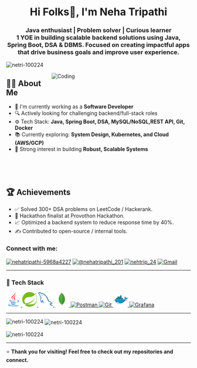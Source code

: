 <h1 align="center">Hi Folks👋, I'm Neha Tripathi</h1>
<h3 align="center">Java enthusiast | Problem solver | Curious learner<br>
1 YOE in building scalable backend solutions using Java, Spring Boot, DSA & DBMS. Focused on creating impactful apps that drive business goals and improve user experience.</h3>

<p align="left">
  <img src="https://komarev.com/ghpvc/?username=netri-100224&label=Profile%20views&color=0e75b6&style=flat" alt="netri-100224" />
</p>

<!-- Image placed above heading, with larger but safe size -->
<img align="right" alt="Coding" width="380" src="https://tse2.mm.bing.net/th?id=OIP.4_sx0B74x8mRTzthJHIVCQHaHa&pid=Api&P=0" />


## 🧑‍💻 About Me

- 💼 I'm currently working as a **Software Developer**
- 🔍 Actively looking for challenging backend/full-stack roles
- ⚙️ Tech Stack: **Java, Spring Boot, DSA, MySQL/NoSQL,REST API, Git, Docker**
- 📚 Currently exploring: **System Design, Kubernetes, and Cloud (AWS/GCP)**
- 🎯 Strong interest in building **Robust, Scalable Systems**

<br><br><br>

## 🏆 Achievements

- ✅ Solved 300+ DSA problems on LeetCode / Hackerank.
- 🥇 Hackathon finalist at Provothon Hackathon.
- 📈 Optimized a backend system to reduce response time by 40%.
- ✍️ Contributed to open-source / internal tools.




<h3 align="left">Connect with me:</h3>
<p align="left">
<a href="https://linkedin.com/in/nehatripathi-5968a4227" target="blank"><img align="center" src="https://raw.githubusercontent.com/rahuldkjain/github-profile-readme-generator/master/src/images/icons/Social/linked-in-alt.svg" alt="nehatripathi-5968a4227" height="30" width="40" /></a>
<a href="https://www.hackerrank.com/@nehatripathi_201" target="blank"><img align="center" src="https://raw.githubusercontent.com/rahuldkjain/github-profile-readme-generator/master/src/images/icons/Social/hackerrank.svg" alt="@nehatripathi_201" height="30" width="40" /></a>
<a href="https://www.leetcode.com/nehtrip_24" target="blank"><img align="center" src="https://raw.githubusercontent.com/rahuldkjain/github-profile-readme-generator/master/src/images/icons/Social/leet-code.svg" alt="nehtrip_24" height="30" width="40" /></a>
  <a href="mailto:nehatripathi.20ec007@gmail.com" target="blank">
  <img align="center" src="https://upload.wikimedia.org/wikipedia/commons/4/4e/Gmail_Icon.png" alt="Gmail" height="30" width="40" />
</a>
</p>

---

<h3 align="left">🔨 Tech Stack </h3>
<p align="left">
  <a href="https://www.java.com" target="_blank" rel="noreferrer">
    <img src="https://raw.githubusercontent.com/devicons/devicon/master/icons/java/java-original.svg" alt="Java" width="40" height="40"/>
  </a>
  <a href="https://spring.io/projects/spring-boot" target="_blank" rel="noreferrer">
    <img src="https://raw.githubusercontent.com/devicons/devicon/master/icons/spring/spring-original.svg" alt="Spring Boot" width="40" height="40"/>
  </a>
  <a href="https://www.mysql.com/" target="_blank" rel="noreferrer">
    <img src="https://raw.githubusercontent.com/devicons/devicon/master/icons/mysql/mysql-original.svg" alt="MySQL" width="40" height="40"/>
  </a>
   </a>
  <a href="https://www.mongodb.com/" target="_blank" rel="noreferrer">
    <img src="https://raw.githubusercontent.com/devicons/devicon/master/icons/mongodb/mongodb-original.svg" alt="MongoDB" width="40" height="40"/>
  </a>
  <a href="https://www.postman.com/" target="_blank" rel="noreferrer">
    <img src="https://www.vectorlogo.zone/logos/getpostman/getpostman-icon.svg" alt="Postman" width="40" height="40"/>
  </a>
  <a href="https://git-scm.com/" target="_blank" rel="noreferrer">
    <img src="https://www.vectorlogo.zone/logos/git-scm/git-scm-icon.svg" alt="Git" width="40" height="40"/>
  </a>
  <a href="https://www.docker.com/" target="_blank" rel="noreferrer">
    <img src="https://raw.githubusercontent.com/devicons/devicon/master/icons/docker/docker-original.svg" alt="Docker" width="40" height="40"/>
  </a>
  <a href="https://grafana.com/" target="_blank" rel="noreferrer">
    <img src="https://upload.wikimedia.org/wikipedia/commons/3/3b/Grafana_icon.svg" alt="Grafana" width="40" height="40"/>
  </a>
</p>


---

<p><img align="left" src="https://github-readme-stats.vercel.app/api/top-langs?username=netri-100224&show_icons=true&locale=en&layout=compact" alt="netri-100224" /></p>

<p>&nbsp;<img align="center" src="https://github-readme-stats.vercel.app/api?username=netri-100224&show_icons=true&locale=en" alt="netri-100224" /></p>

<p><img align="center" src="https://github-readme-streak-stats.herokuapp.com/?user=netri-100224&" alt="netri-100224" /></p>



---
⭐ **Thank you for visiting! Feel free to check out my repositories and connect.**
